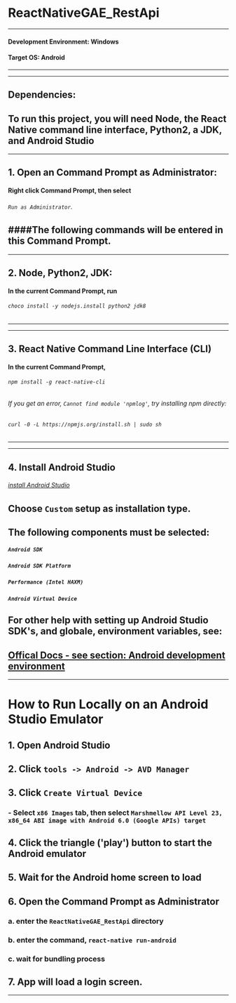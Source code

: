 # ReactNativeGAE_RestApi

---
#### Development Environment: Windows
#### Target OS: Android
---

---
## Dependencies:
To run this project, you will need Node, the React Native command line interface, Python2, a JDK, and Android Studio
---

---
## 1. Open an Command Prompt as Administrator:
#### Right click Command Prompt, then select 
###### `Run as Administrator`. 
####The following commands will be entered in this Command Prompt.
---

---
## 2. Node, Python2, JDK:
#### In the current Command Prompt, run 
###### `choco install -y nodejs.install python2 jdk8`
---

---
## 3. React Native Command Line Interface (CLI)
#### In the current Command Prompt, 
###### `npm install -g react-native-cli`
###### If you get an error, `Cannot find module 'npmlog'`, try installing npm directly: 
###### `curl -0 -L https://npmjs.org/install.sh | sudo sh`
---

---
## 4. Install Android Studio
###### [install Android Studio](https://developer.android.com/studio/index.html)
## Choose `Custom` setup as installation type. 
## The following components must be selected:
##### `Android SDK`
##### `Android SDK Platform`
##### `Performance (Intel HAXM)`
##### `Android Virtual Device`

## For other help with setting up Android Studio SDK's, and globale, environment variables, see:
[Offical Docs - see section: Android development environment](https://facebook.github.io/react-native/docs/getting-started.html)
---

---
# How to Run Locally on an Android Studio Emulator
## 1. Open Android Studio
## 2. Click `tools -> Android -> AVD Manager`
## 3. Click `Create Virtual Device`
### - Select `x86 Images` tab, then select `Marshmellow API Level 23, x86_64 ABI image with Android 6.0 (Google APIs) target`
## 4. Click the triangle ('play') button to start the Android emulator
## 5. Wait for the Android home screen to load
## 6. Open the Command Prompt as Administrator
### a. enter the `ReactNativeGAE_RestApi` directory
### b. enter the command, `react-native run-android`
### c. wait for bundling process
## 7. App will load a login screen.
---
